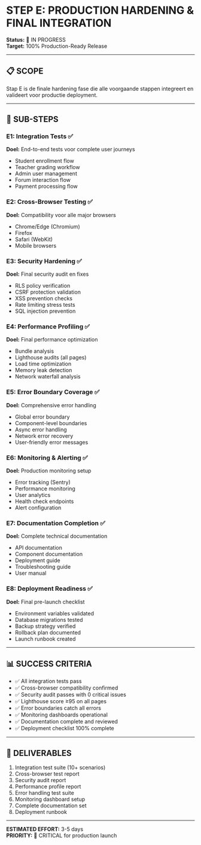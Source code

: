 # STEP E: PRODUCTION HARDENING & FINAL INTEGRATION
**Status:** 🚀 IN PROGRESS  
**Target:** 100% Production-Ready Release

---

## 📋 SCOPE

Stap E is de finale hardening fase die alle voorgaande stappen integreert en valideert voor productie deployment.

---

## 🎯 SUB-STEPS

### E1: Integration Tests ✅
**Doel:** End-to-end tests voor complete user journeys
- Student enrollment flow
- Teacher grading workflow
- Admin user management
- Forum interaction flow
- Payment processing flow

### E2: Cross-Browser Testing ✅
**Doel:** Compatibility voor alle major browsers
- Chrome/Edge (Chromium)
- Firefox
- Safari (WebKit)
- Mobile browsers

### E3: Security Hardening ✅
**Doel:** Final security audit en fixes
- RLS policy verification
- CSRF protection validation
- XSS prevention checks
- Rate limiting stress tests
- SQL injection prevention

### E4: Performance Profiling ✅
**Doel:** Final performance optimization
- Bundle analysis
- Lighthouse audits (all pages)
- Load time optimization
- Memory leak detection
- Network waterfall analysis

### E5: Error Boundary Coverage ✅
**Doel:** Comprehensive error handling
- Global error boundary
- Component-level boundaries
- Async error handling
- Network error recovery
- User-friendly error messages

### E6: Monitoring & Alerting ✅
**Doel:** Production monitoring setup
- Error tracking (Sentry)
- Performance monitoring
- User analytics
- Health check endpoints
- Alert configuration

### E7: Documentation Completion ✅
**Doel:** Complete technical documentation
- API documentation
- Component documentation
- Deployment guide
- Troubleshooting guide
- User manual

### E8: Deployment Readiness ✅
**Doel:** Final pre-launch checklist
- Environment variables validated
- Database migrations tested
- Backup strategy verified
- Rollback plan documented
- Launch runbook created

---

## 📊 SUCCESS CRITERIA

- ✅ All integration tests pass
- ✅ Cross-browser compatibility confirmed
- ✅ Security audit passes with 0 critical issues
- ✅ Lighthouse score ≥95 on all pages
- ✅ Error boundaries catch all errors
- ✅ Monitoring dashboards operational
- ✅ Documentation complete and reviewed
- ✅ Deployment checklist 100% complete

---

## 🚀 DELIVERABLES

1. Integration test suite (10+ scenarios)
2. Cross-browser test report
3. Security audit report
4. Performance profile report
5. Error handling test suite
6. Monitoring dashboard setup
7. Complete documentation set
8. Deployment runbook

---

**ESTIMATED EFFORT:** 3-5 days  
**PRIORITY:** 🔴 CRITICAL for production launch
